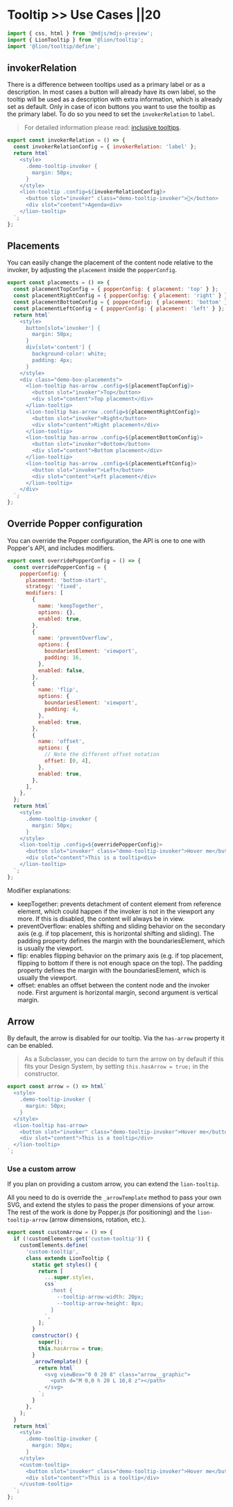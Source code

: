 # Tooltip >> Use Cases ||20

```js script
import { css, html } from '@mdjs/mdjs-preview';
import { LionTooltip } from '@lion/tooltip';
import '@lion/tooltip/define';
```

## invokerRelation

There is a difference between tooltips used as a primary label or as a description. In most cases a button will already have its own label, so the tooltip will be used as a description with extra information, which is already set as default. Only in case of icon buttons you want to use the tooltip as the primary label. To do so you need to set the `invokerRelation` to `label`.

> For detailed information please read: [inclusive tooltips](https://inclusive-components.design/tooltips-toggletips/#inclusivetooltips).

```js preview-story
export const invokerRelation = () => {
  const invokerRelationConfig = { invokerRelation: 'label' };
  return html`
    <style>
      .demo-tooltip-invoker {
        margin: 50px;
      }
    </style>
    <lion-tooltip .config=${invokerRelationConfig}>
      <button slot="invoker" class="demo-tooltip-invoker">📅</button>
      <div slot="content">Agenda<div>
    </lion-tooltip>
  `;
};
```

## Placements

You can easily change the placement of the content node relative to the invoker, by adjusting the `placement` inside the `popperConfig`.

```js preview-story
export const placements = () => {
  const placementTopConfig = { popperConfig: { placement: 'top' } };
  const placementRightConfig = { popperConfig: { placement: 'right' } };
  const placementBottomConfig = { popperConfig: { placement: 'bottom' } };
  const placementLeftConfig = { popperConfig: { placement: 'left' } };
  return html`
    <style>
      button[slot='invoker'] {
        margin: 50px;
      }
      div[slot='content'] {
        background-color: white;
        padding: 4px;
      }
    </style>
    <div class="demo-box-placements">
      <lion-tooltip has-arrow .config=${placementTopConfig}>
        <button slot="invoker">Top</button>
        <div slot="content">Top placement</div>
      </lion-tooltip>
      <lion-tooltip has-arrow .config=${placementRightConfig}>
        <button slot="invoker">Right</button>
        <div slot="content">Right placement</div>
      </lion-tooltip>
      <lion-tooltip has-arrow .config=${placementBottomConfig}>
        <button slot="invoker">Bottom</button>
        <div slot="content">Bottom placement</div>
      </lion-tooltip>
      <lion-tooltip has-arrow .config=${placementLeftConfig}>
        <button slot="invoker">Left</button>
        <div slot="content">Left placement</div>
      </lion-tooltip>
    </div>
  `;
};
```

## Override Popper configuration

You can override the Popper configuration, the API is one to one with Popper's API, and includes modifiers.

```js preview-story
export const overridePopperConfig = () => {
  const overridePopperConfig = {
    popperConfig: {
      placement: 'bottom-start',
      strategy: 'fixed',
      modifiers: [
        {
          name: 'keepTogether',
          options: {},
          enabled: true,
        },
        {
          name: 'preventOverflow',
          options: {
            boundariesElement: 'viewport',
            padding: 16,
          },
          enabled: false,
        },
        {
          name: 'flip',
          options: {
            boundariesElement: 'viewport',
            padding: 4,
          },
          enabled: true,
        },
        {
          name: 'offset',
          options: {
            // Note the different offset notation
            offset: [0, 4],
          },
          enabled: true,
        },
      ],
    },
  };
  return html`
    <style>
      .demo-tooltip-invoker {
        margin: 50px;
      }
    </style>
    <lion-tooltip .config=${overridePopperConfig}>
      <button slot="invoker" class="demo-tooltip-invoker">Hover me</button>
      <div slot="content">This is a tooltip<div>
    </lion-tooltip>
  `;
};
```

Modifier explanations:

- keepTogether: prevents detachment of content element from reference element, which could happen if the invoker is not in the viewport any more. If this is disabled, the content will always be in view.
- preventOverflow: enables shifting and sliding behavior on the secondary axis (e.g. if top placement, this is horizontal shifting and sliding). The padding property defines the margin with the boundariesElement, which is usually the viewport.
- flip: enables flipping behavior on the primary axis (e.g. if top placement, flipping to bottom if there is not enough space on the top). The padding property defines the margin with the boundariesElement, which is usually the viewport.
- offset: enables an offset between the content node and the invoker node. First argument is horizontal margin, second argument is vertical margin.

## Arrow

By default, the arrow is disabled for our tooltip. Via the `has-arrow` property it can be enabled.

> As a Subclasser, you can decide to turn the arrow on by default if this fits your Design System, by setting `this.hasArrow = true;` in the constructor.

```js preview-story
export const arrow = () => html`
  <style>
    .demo-tooltip-invoker {
      margin: 50px;
    }
  </style>
  <lion-tooltip has-arrow>
    <button slot="invoker" class="demo-tooltip-invoker">Hover me</button>
    <div slot="content">This is a tooltip</div>
  </lion-tooltip>
`;
```

### Use a custom arrow

If you plan on providing a custom arrow, you can extend the `lion-tooltip`.

All you need to do is override the `_arrowTemplate` method to pass your own SVG, and extend the styles to pass the proper dimensions of your arrow.
The rest of the work is done by Popper.js (for positioning) and the `lion-tooltip-arrow` (arrow dimensions, rotation, etc.).

```js preview-story
export const customArrow = () => {
  if (!customElements.get('custom-tooltip')) {
    customElements.define(
      'custom-tooltip',
      class extends LionTooltip {
        static get styles() {
          return [
            ...super.styles,
            css`
              :host {
                --tooltip-arrow-width: 20px;
                --tooltip-arrow-height: 8px;
              }
            `,
          ];
        }
        constructor() {
          super();
          this.hasArrow = true;
        }
        _arrowTemplate() {
          return html`
            <svg viewBox="0 0 20 8" class="arrow__graphic">
              <path d="M 0,0 h 20 L 10,8 z"></path>
            </svg>
          `;
        }
      },
    );
  }
  return html`
    <style>
      .demo-tooltip-invoker {
        margin: 50px;
      }
    </style>
    <custom-tooltip>
      <button slot="invoker" class="demo-tooltip-invoker">Hover me</button>
      <div slot="content">This is a tooltip</div>
    </custom-tooltip>
  `;
};
```
